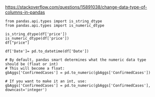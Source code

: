 https://stackoverflow.com/questions/15891038/change-data-type-of-columns-in-pandas

~~~
from pandas.api.types import is_string_dtype
from pandas.api.types import is_numeric_dtype

is_string_dtype(df['price'])
is_numeric_dtype(df['price'])
df["price"]

df['Date']= pd.to_datetime(df['Date']) 

# By default, pandas smart determines what the numeric data type should be (float or int)
# This will become a float:
gbAggs['ConfirmedCases'] = pd.to_numeric(gbAggs['ConfirmedCases'])

# If you want to make it an int, use:
gbAggs['ConfirmedCases'] = pd.to_numeric(gbAggs['ConfirmedCases'], downcast='integer')
~~~~
